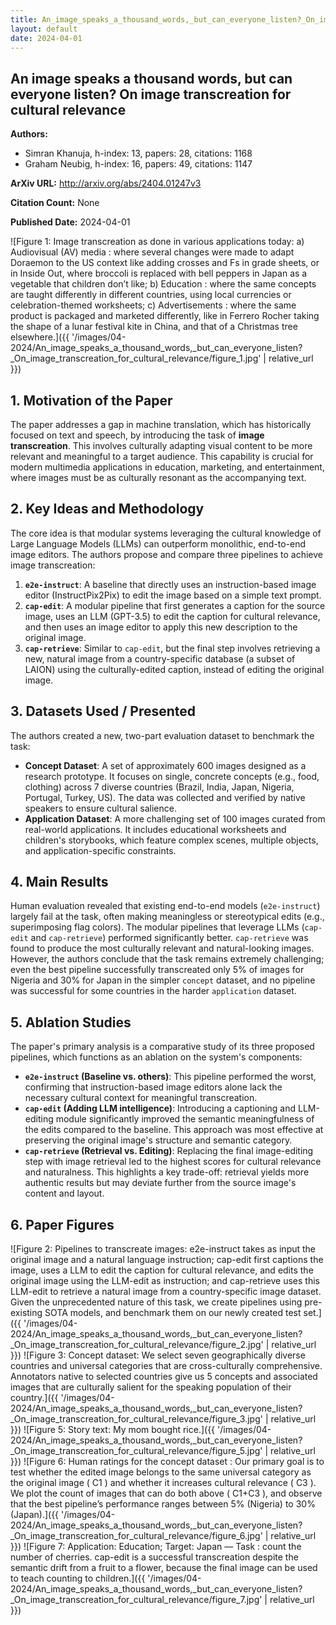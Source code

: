 ```yaml
---
title: An_image_speaks_a_thousand_words,_but_can_everyone_listen?_On_image_transcreation_for_cultural_relevance
layout: default
date: 2024-04-01
---
```

## An image speaks a thousand words, but can everyone listen? On image transcreation for cultural relevance
**Authors:**
- Simran Khanuja, h-index: 13, papers: 28, citations: 1168
- Graham Neubig, h-index: 16, papers: 49, citations: 1147

**ArXiv URL:** http://arxiv.org/abs/2404.01247v3

**Citation Count:** None

**Published Date:** 2024-04-01

![Figure 1: Image transcreation as done in various applications today: a) Audiovisual (AV) media : where several changes were made to adapt Doraemon to the US context like adding crosses and Fs in grade sheets, or in Inside Out, where broccoli is replaced with bell peppers in Japan as a vegetable that children don’t like; b) Education : where the same concepts are taught differently in different countries, using local currencies or celebration-themed worksheets; c) Advertisements : where the same product is packaged and marketed differently, like in Ferrero Rocher taking the shape of a lunar festival kite in China, and that of a Christmas tree elsewhere.]({{ '/images/04-2024/An_image_speaks_a_thousand_words,_but_can_everyone_listen?_On_image_transcreation_for_cultural_relevance/figure_1.jpg' | relative_url }})
## 1. Motivation of the Paper
The paper addresses a gap in machine translation, which has historically focused on text and speech, by introducing the task of **image transcreation**. This involves culturally adapting visual content to be more relevant and meaningful to a target audience. This capability is crucial for modern multimedia applications in education, marketing, and entertainment, where images must be as culturally resonant as the accompanying text.

## 2. Key Ideas and Methodology
The core idea is that modular systems leveraging the cultural knowledge of Large Language Models (LLMs) can outperform monolithic, end-to-end image editors. The authors propose and compare three pipelines to achieve image transcreation:
1.  **`e2e-instruct`**: A baseline that directly uses an instruction-based image editor (InstructPix2Pix) to edit the image based on a simple text prompt.
2.  **`cap-edit`**: A modular pipeline that first generates a caption for the source image, uses an LLM (GPT-3.5) to edit the caption for cultural relevance, and then uses an image editor to apply this new description to the original image.
3.  **`cap-retrieve`**: Similar to `cap-edit`, but the final step involves retrieving a new, natural image from a country-specific database (a subset of LAION) using the culturally-edited caption, instead of editing the original image.

## 3. Datasets Used / Presented
The authors created a new, two-part evaluation dataset to benchmark the task:
*   **Concept Dataset**: A set of approximately 600 images designed as a research prototype. It focuses on single, concrete concepts (e.g., food, clothing) across 7 diverse countries (Brazil, India, Japan, Nigeria, Portugal, Turkey, US). The data was collected and verified by native speakers to ensure cultural salience.
*   **Application Dataset**: A more challenging set of 100 images curated from real-world applications. It includes educational worksheets and children's storybooks, which feature complex scenes, multiple objects, and application-specific constraints.

## 4. Main Results
Human evaluation revealed that existing end-to-end models (`e2e-instruct`) largely fail at the task, often making meaningless or stereotypical edits (e.g., superimposing flag colors). The modular pipelines that leverage LLMs (`cap-edit` and `cap-retrieve`) performed significantly better. `cap-retrieve` was found to produce the most culturally relevant and natural-looking images. However, the authors conclude that the task remains extremely challenging; even the best pipeline successfully transcreated only 5% of images for Nigeria and 30% for Japan in the simpler `concept` dataset, and no pipeline was successful for some countries in the harder `application` dataset.

## 5. Ablation Studies
The paper's primary analysis is a comparative study of its three proposed pipelines, which functions as an ablation on the system's components:
*   **`e2e-instruct` (Baseline vs. others)**: This pipeline performed the worst, confirming that instruction-based image editors alone lack the necessary cultural context for meaningful transcreation.
*   **`cap-edit` (Adding LLM intelligence)**: Introducing a captioning and LLM-editing module significantly improved the semantic meaningfulness of the edits compared to the baseline. This approach was most effective at preserving the original image's structure and semantic category.
*   **`cap-retrieve` (Retrieval vs. Editing)**: Replacing the final image-editing step with image retrieval led to the highest scores for cultural relevance and naturalness. This highlights a key trade-off: retrieval yields more authentic results but may deviate further from the source image's content and layout.

## 6. Paper Figures
![Figure 2: Pipelines to transcreate images: e2e-instruct takes as input the original image and a natural language instruction; cap-edit first captions the image, uses a LLM to edit the caption for cultural relevance, and edits the original image using the LLM-edit as instruction; and cap-retrieve uses this LLM-edit to retrieve a natural image from a country-specific image dataset. Given the unprecedented nature of this task, we create pipelines using pre-existing SOTA models, and benchmark them on our newly created test set.]({{ '/images/04-2024/An_image_speaks_a_thousand_words,_but_can_everyone_listen?_On_image_transcreation_for_cultural_relevance/figure_2.jpg' | relative_url }})
![Figure 3: Concept dataset: We select seven geographically diverse countries and universal categories that are cross-culturally comprehensive. Annotators native to selected countries give us 5 concepts and associated images that are culturally salient for the speaking population of their country.]({{ '/images/04-2024/An_image_speaks_a_thousand_words,_but_can_everyone_listen?_On_image_transcreation_for_cultural_relevance/figure_3.jpg' | relative_url }})
![Figure 5: Story text: My mom bought rice.]({{ '/images/04-2024/An_image_speaks_a_thousand_words,_but_can_everyone_listen?_On_image_transcreation_for_cultural_relevance/figure_5.jpg' | relative_url }})
![Figure 6: Human ratings for the concept dataset : Our primary goal is to test whether the edited image belongs to the same universal category as the original image ( C1 ) and whether it increases cultural relevance ( C3 ). We plot the count of images that can do both above ( C1+C3 ), and observe that the best pipeline’s performance ranges between 5% (Nigeria) to 30% (Japan).]({{ '/images/04-2024/An_image_speaks_a_thousand_words,_but_can_everyone_listen?_On_image_transcreation_for_cultural_relevance/figure_6.jpg' | relative_url }})
![Figure 7: Application: Education; Target: Japan — Task : count the number of cherries. cap-edit is a successful transcreation despite the semantic drift from a fruit to a flower, because the final image can be used to teach counting to children.]({{ '/images/04-2024/An_image_speaks_a_thousand_words,_but_can_everyone_listen?_On_image_transcreation_for_cultural_relevance/figure_7.jpg' | relative_url }})
